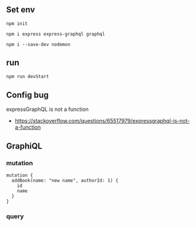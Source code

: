 ## Set env

```
npm init

npm i express express-graphql graphql

npm i --save-dev nodemon
```

<!-- o-o o-o o-o o-o o-o o-o o-o o-o o-o o-o o-o o-o o-o o-o o-o o-o o-o o-o o-o o-o -->

## run

```bash
npm run devStart
```

<!-- o-o o-o o-o o-o o-o o-o o-o o-o o-o o-o o-o o-o o-o o-o o-o o-o o-o o-o o-o o-o -->

## Config bug 

expressGraphQL is not a function
- https://stackoverflow.com/questions/65517979/expressgraphql-is-not-a-function

<!-- o-o o-o o-o o-o o-o o-o o-o o-o o-o o-o o-o o-o o-o o-o o-o o-o o-o o-o o-o o-o -->

## GraphiQL

### mutation
```
mutation {
  addBook(name: "new name", authorId: 1) {
    id
    name
  }
}
```

### query

###